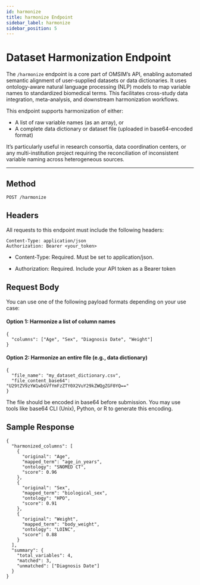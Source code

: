 ```yaml
---
id: harmonize
title: harmonize Endpoint
sidebar_label: harmonize
sidebar_position: 5
---
```


# Dataset Harmonization Endpoint

The `/harmonize` endpoint is a core part of OMSIM’s API, enabling automated semantic alignment of user-supplied datasets or data dictionaries. It uses ontology-aware natural language processing (NLP) models to map variable names to standardized biomedical terms. This facilitates cross-study data integration, meta-analysis, and downstream harmonization workflows.

This endpoint supports harmonization of either:
- A list of raw variable names (as an array), or
- A complete data dictionary or dataset file (uploaded in base64-encoded format)

It’s particularly useful in research consortia, data coordination centers, or any multi-institution project requiring the reconciliation of inconsistent variable naming across heterogeneous sources.

---

## Method

```http
POST /harmonize
```

## Headers

All requests to this endpoint must include the following headers:
```
Content-Type: application/json
Authorization: Bearer <your_token>
```

* Content-Type: Required. Must be set to application/json.

* Authorization: Required. Include your API token as a Bearer token

## Request Body

You can use one of the following payload formats depending on your use case:

#### Option 1: Harmonize a list of column names

```
{
  "columns": ["Age", "Sex", "Diagnosis Date", "Weight"]
}
```

#### Option 2: Harmonize an entire file (e.g., data dictionary)


```
{
  "file_name": "my_dataset_dictionary.csv",
  "file_content_base64": "U29tZV9zYW1wbGVfYmFzZTY0X2VuY29kZWQgZGF0YQ=="
}
```

The file should be encoded in base64 before submission. You may use tools like base64 CLI (Unix), Python, or R to generate this encoding.

## Sample Response

```
{
  "harmonized_columns": [
    {
      "original": "Age",
      "mapped_term": "age_in_years",
      "ontology": "SNOMED CT",
      "score": 0.96
    },
    {
      "original": "Sex",
      "mapped_term": "biological_sex",
      "ontology": "HPO",
      "score": 0.91
    },
    {
      "original": "Weight",
      "mapped_term": "body_weight",
      "ontology": "LOINC",
      "score": 0.88
    }
  ],
  "summary": {
    "total_variables": 4,
    "matched": 3,
    "unmatched": ["Diagnosis Date"]
  }
}
```


